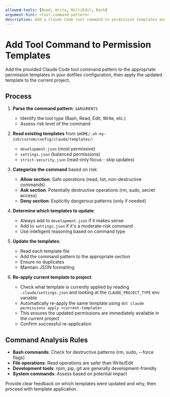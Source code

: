 ```yaml
---
allowed-tools: [Read, Write, MultiEdit, Bash]
argument-hint: <tool-command-pattern>
description: Add a Claude Code tool command to permission templates and apply to current project
---
```


# Add Tool Command to Permission Templates

Add the provided Claude Code tool command pattern to the appropriate permission templates in your dotfiles configuration, then apply the updated template to the current project.

## Process

1. **Parse the command pattern**: `$ARGUMENTS`
   - Identify the tool type (Bash, Read, Edit, Write, etc.)
   - Assess risk level of the command

2. **Read existing templates** from `$HOME/.oh-my-zsh/custom/config/claude/templates/`:
   - `development.json` (most permissive)
   - `settings.json` (balanced permissions)
   - `strict-security.json` (read-only focus - skip updates)

3. **Categorize the command** based on risk:
   - **Allow section**: Safe operations (read, list, non-destructive commands)
   - **Ask section**: Potentially destructive operations (rm, sudo, secret access)
   - **Deny section**: Explicitly dangerous patterns (only if needed)

4. **Determine which templates to update**:
   - Always add to `development.json` if it makes sense
   - Add to `settings.json` if it's a moderate-risk command
   - Use intelligent reasoning based on command type

5. **Update the templates**:
   - Read each template file
   - Add the command pattern to the appropriate section
   - Ensure no duplicates
   - Maintain JSON formatting

6. **Re-apply current template to project**:
   - Check what template is currently applied by reading `.claude/settings.json` and looking at the `CLAUDE_PROJECT_TYPE` env variable
   - Automatically re-apply the same template using `dot claude permissions apply <current-template>`
   - This ensures the updated permissions are immediately available in the current project
   - Confirm successful re-application

## Command Analysis Rules

- **Bash commands**: Check for destructive patterns (rm, sudo, --force flags)
- **File operations**: Read operations are safer than Write/Edit
- **Development tools**: npm, pip, git are generally development-friendly
- **System commands**: Assess based on potential impact

Provide clear feedback on which templates were updated and why, then proceed with template application.
